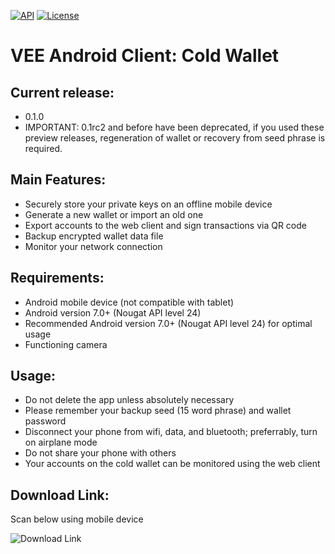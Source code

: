 [![API](https://img.shields.io/badge/API-24%2B-blue.svg?style=flat)](https://android-arsenal.com/api?level=24)
[![License](http://img.shields.io/badge/License-Apache%202.0-brightgreen.svg?style=flat)](https://opensource.org/licenses/Apache-2.0)
# VEE Android Client: Cold Wallet 
## Current release:
- 0.1.0
- IMPORTANT: 0.1rc2 and before have been deprecated, if you used these preview releases, regeneration of wallet or recovery from seed phrase is required.

## Main Features:
- Securely store your private keys on an offline mobile device 
- Generate a new wallet or import an old one 
- Export accounts to the web client and sign transactions via QR code
- Backup encrypted wallet data file 
- Monitor your network connection 

## Requirements:
- Android mobile device (not compatible with tablet)
- Android version 7.0+ (Nougat API level 24) 
- Recommended Android version 7.0+ (Nougat API level 24) for optimal usage
- Functioning camera 

## Usage: 
- Do not delete the app unless absolutely necessary
- Please remember your backup seed (15 word phrase) and wallet password
- Disconnect your phone from wifi, data, and bluetooth; preferrably, turn on airplane mode
- Do not share your phone with others
- Your accounts on the cold wallet can be monitored using the web client 

## Download Link:	
Scan below using mobile device	

 ![Download Link](https://github.com/excelsia/VEE-Android-Client/raw/master/vee-cold-android-0.1.0.png)
